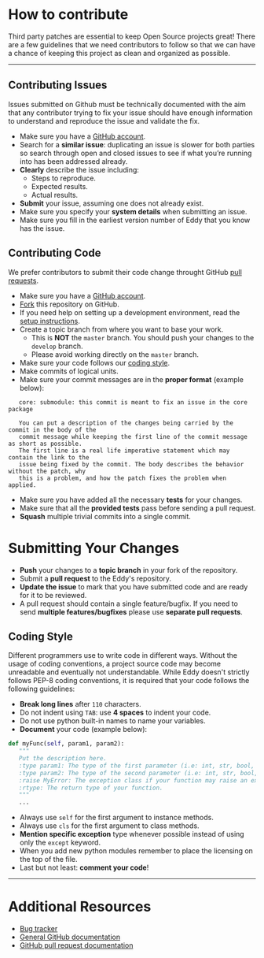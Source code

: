 # How to contribute

Third party patches are essential to keep Open Source projects great! There are a few guidelines that we need
contributors to follow so that we can have a chance of keeping this project as clean and organized as possible.

****************

## Contributing Issues

Issues submitted on Github must be technically documented with the aim that any contributor trying to fix your issue
should have enough information to understand and reproduce the issue and validate the fix.

* Make sure you have a [GitHub account](https://github.com/signup/free).
* Search for a **similar issue**: duplicating an issue is slower for both parties so search through open
  and closed issues to see if what you’re running into has been addressed already.
* **Clearly** describe the issue including:
    * Steps to reproduce.
    * Expected results.
    * Actual results.
* **Submit** your issue, assuming one does not already exist.
* Make sure you specify your **system details** when submitting an issue.
* Make sure you fill in the earliest version number of Eddy that you know has the issue.

## Contributing Code

We prefer contributors to submit their code change throught GitHub [pull requests](http://help.github.com/send-pull-requests/).

* Make sure you have a [GitHub account](https://github.com/signup/free).
* [Fork](https://github.com/obdasystems/eddy) this repository on GitHub.
* If you need help on setting up a development environment, read the [setup instructions](dev.md).
* Create a topic branch from where you want to base your work.
    * This is **NOT** the `master` branch. You should push your changes to the `develop` branch.
    * Please avoid working directly on the `master` branch.
* Make sure your code follows our [coding style](#coding-style).
* Make commits of logical units.
* Make sure your commit messages are in the **proper format** (example below):
```
   core: submodule: this commit is meant to fix an issue in the core package

   You can put a description of the changes being carried by the commit in the body of the
   commit message while keeping the first line of the commit message as short as possible.
   The first line is a real life imperative statement which may contain the link to the
   issue being fixed by the commit. The body describes the behavior without the patch, why
   this is a problem, and how the patch fixes the problem when applied.
```
* Make sure you have added all the necessary **tests** for your changes.
* Make sure that all the **provided tests** pass before sending a pull request.
* **Squash** multiple trivial commits into a single commit.

# Submitting Your Changes

* **Push** your changes to a **topic branch** in your fork of the repository.
* Submit a **pull request** to the Eddy's repository.
* **Update the issue** to mark that you have submitted code and are ready for it to be reviewed.
* A pull request should contain a single feature/bugfix. If you need to send **multiple features/bugfixes** please
  use **separate pull requests**.

## Coding Style

Different programmers use to write code in different ways. Without the usage of coding conventions, a project
source code may become unreadable and eventually not understandable. While Eddy doesn't strictly follows
PEP-8 coding conventions, it is required that your code follows the following guidelines:

* **Break long lines** after `110` characters.
* Do not indent using `TAB`: use **4 spaces** to indent your code.
* Do not use python built-in names to name your variables.
* **Document** your code (example below):
```python
def myFunc(self, param1, param2):
   """
   Put the description here.
   :type param1: The type of the first parameter (i.e: int, str, bool, ...).
   :type param2: The type of the second parameter (i.e: int, str, bool, ...).
   :raise MyError: The exception class if your function may raise an exception.
   :rtype: The return type of your function.
   """
   ...
```
* Always use `self` for the first argument to instance methods.
* Always use `cls` for the first argument to class methods.
* **Mention specific exception** type whenever possible instead of using only the `except` keyword.
* When you add new python modules remember to place the licensing on the top of the file.
* Last but not least: **comment your code**!

****************

# Additional Resources

* [Bug tracker](https://github.com/obdasystems/eddy/issues)
* [General GitHub documentation](http://help.github.com/)
* [GitHub pull request documentation](http://help.github.com/send-pull-requests/)
